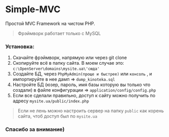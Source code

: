 # Simple-MVC
Простой MVC Framework на чистом PHP.
> Фрэймворк работает только с MySQL
### Установка:
1. Скачайте фрэймворк, напрямую или через git clone
2. Скопируйте всё в папку сайта. В моем случае это: `c:\OpenServer\domains\mysite.ua\'сюда'`
3. Создайте БД, через `PhpMyAdmin(проще и быстрее)` или `консоль` , и импортируйте в нее дамп => `dump_kinoteka.sql`
4. Настройте БД (юзер, пароль, имя базы которую вы только что создали) в файле конфигурации => `application/config/config.php`
5. Если все сделали правильно, доступ к сайту можно получить по адресу `mysite.ua/public/index.php`
> Если не лень можно настроить сервер на папку `public` как корень сайта, чтоб доступ был по `mysite.ua`
### Спасибо за внимание)
